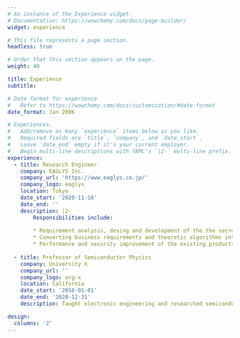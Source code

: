 ```yaml
---
# An instance of the Experience widget.
# Documentation: https://wowchemy.com/docs/page-builder/
widget: experience

# This file represents a page section.
headless: true

# Order that this section appears on the page.
weight: 40

title: Experience
subtitle:

# Date format for experience
#   Refer to https://wowchemy.com/docs/customization/#date-format
date_format: Jan 2006

# Experiences.
#   Add/remove as many `experience` items below as you like.
#   Required fields are `title`, `company`, and `date_start`.
#   Leave `date_end` empty if it's your current employer.
#   Begin multi-line descriptions with YAML's `|2-` multi-line prefix.
experience:
  - title: Research Engineer
    company: EAGLYS Inc.
    company_url: 'https://www.eaglys.co.jp/'
    company_logo: eaglys
    location: Tokyo
    date_start: '2020-11-10'
    date_end: ''
    description: |2-
        Responsibilities include:
  
        * Requirement analysis, desing and development of the the secre somputing project[GateDB](https://www.linkedin.com/products/eaglys-inc.-dataarmor-gate-db/)
        * Converting business requirements and theoretic algorithms into PoC.
        * Performance and security improvement of the existing products.
        
  - title: Professor of Semiconductor Physics
    company: University X
    company_url: ''
    company_logo: org-x
    location: California
    date_start: '2016-01-01'
    date_end: '2020-12-31'
    description: Taught electronic engineering and researched semiconductor physics.

design:
  columns: '2'
---
```


